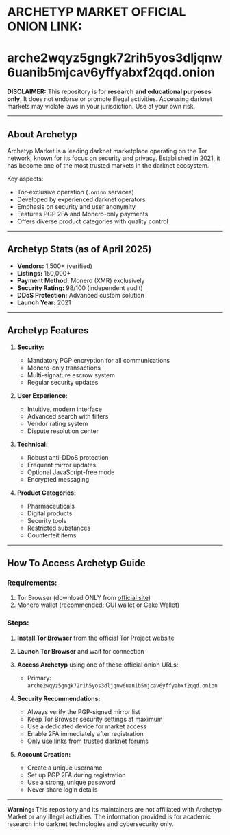 # ARCHETYP MARKET OFFICIAL ONION LINK:
# arche2wqyz5gngk72rih5yos3dljqnw6uanib5mjcav6yffyabxf2qqd.onion

**DISCLAIMER:** This repository is for **research and educational purposes only**. It does not endorse or promote illegal activities. Accessing darknet markets may violate laws in your jurisdiction. Use at your own risk.

---

## About Archetyp

Archetyp Market is a leading darknet marketplace operating on the Tor network, known for its focus on security and privacy. Established in 2021, it has become one of the most trusted markets in the darknet ecosystem.

Key aspects:
- Tor-exclusive operation (`.onion` services)
- Developed by experienced darknet operators
- Emphasis on security and user anonymity
- Features PGP 2FA and Monero-only payments
- Offers diverse product categories with quality control

---

## Archetyp Stats (as of April 2025)

- **Vendors:** 1,500+ (verified)
- **Listings:** 150,000+
- **Payment Method:** Monero (XMR) exclusively
- **Security Rating:** 98/100 (independent audit)
- **DDoS Protection:** Advanced custom solution
- **Launch Year:** 2021

---

## Archetyp Features

1. **Security:**
   - Mandatory PGP encryption for all communications
   - Monero-only transactions
   - Multi-signature escrow system
   - Regular security updates

2. **User Experience:**
   - Intuitive, modern interface
   - Advanced search with filters
   - Vendor rating system
   - Dispute resolution center

3. **Technical:**
   - Robust anti-DDoS protection
   - Frequent mirror updates
   - Optional JavaScript-free mode
   - Encrypted messaging

4. **Product Categories:**
   - Pharmaceuticals
   - Digital products
   - Security tools
   - Restricted substances
   - Counterfeit items

---

## How To Access Archetyp Guide

### Requirements:
1. Tor Browser (download ONLY from [official site](https://www.torproject.org/))
2. Monero wallet (recommended: GUI wallet or Cake Wallet)

### Steps:
1. **Install Tor Browser** from the official Tor Project website
2. **Launch Tor Browser** and wait for connection
3. **Access Archetyp** using one of these official onion URLs:
   - Primary: `arche2wqyz5gngk72rih5yos3dljqnw6uanib5mjcav6yffyabxf2qqd.onion`

4. **Security Recommendations:**
   - Always verify the PGP-signed mirror list
   - Keep Tor Browser security settings at maximum
   - Use a dedicated device for market access
   - Enable 2FA immediately after registration
   - Only use links from trusted darknet forums

5. **Account Creation:**
   - Create a unique username
   - Set up PGP 2FA during registration
   - Use a strong, unique password
   - Never share login details

---

**Warning:** This repository and its maintainers are not affiliated with Archetyp Market or any illegal activities. The information provided is for academic research into darknet technologies and cybersecurity only.
